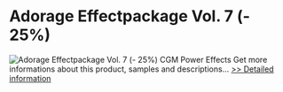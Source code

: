# Adorage Effectpackage Vol. 7 (- 25%)
![Adorage Effectpackage Vol. 7 (- 25%)](https://mycommerce.akamaized.net/api/pimages/P300379982/BIG/300379982.JPG)
CGM Power Effects
 Get more informations about this product, samples and descriptions...
[>> Detailed information](https://secure.element5.com/esales/product.html?productid=300379982&affiliateid=200057808)